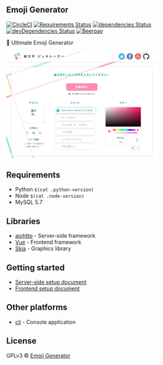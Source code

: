 ## Emoji Generator

[![CircleCI](https://circleci.com/gh/emoji-gen/web-main/tree/master.svg?style=shield)](https://circleci.com/gh/emoji-gen/web-main/tree/master)
[![Requirements Status](https://requires.io/github/emoji-gen/web-main/requirements.svg?branch=master)](https://requires.io/github/emoji-gen/web-main/requirements/?branch=master)
[![dependencies Status](https://david-dm.org/emoji-gen/web-main/status.svg?path=frontend)](https://david-dm.org/emoji-gen/web-main?path=frontend)
[![devDependencies Status](https://david-dm.org/emoji-gen/web-main/dev-status.svg?path=frontend)](https://david-dm.org/emoji-gen/web-main?path=frontend&type=dev)
[![Beerpay](https://beerpay.io/emoji-gen/web-main/badge.svg?style=flat)](https://beerpay.io/emoji-gen/web-main)

:tada: Ultimate Emoji Generator

<img src="capture.png" width="400">
<br>

## Requirements

  - Python `$(cat .python-version)`
  - Node `$(cat .node-version)`
  - MySQL 5.7

## Libraries

- [aiohttp](https://github.com/aio-libs/aiohttp) - Server-side framework
- [Vue](https://vuejs.org/) - Frontend framework
- [Skia](https://skia.org/) - Graphics library

## Getting started

- [Server-side setup document](server/README.md)
- [Frontend setup document](frontend/README.md)

## Other platforms

- [cli](https://github.com/emoji-gen/cli) - Console application

## License
GPLv3 &copy; [Emoji Generator](https://emoji-gen.ninja)
